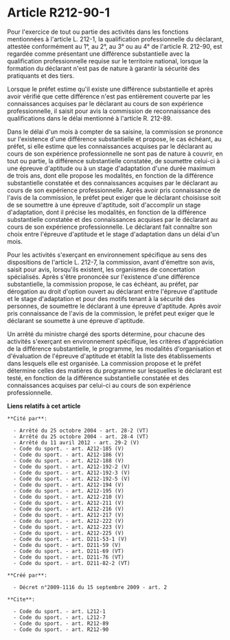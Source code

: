 # Article R212-90-1

Pour l'exercice de tout ou partie des activités dans les fonctions mentionnées à l'article L. 212-1, la qualification
professionnelle du déclarant, attestée conformément au 1°, au 2°, au 3° ou au 4° de l'article R. 212-90, est regardée comme
présentant une différence substantielle avec la qualification professionnelle requise sur le territoire national, lorsque la
formation du déclarant n'est pas de nature à garantir la sécurité des pratiquants et des tiers. 

Lorsque le préfet estime qu'il existe une différence substantielle et après avoir vérifié que cette différence n'est pas
entièrement couverte par les connaissances acquises par le déclarant au cours de son expérience professionnelle, il saisit
pour avis la commission de reconnaissance des qualifications dans le délai mentionné à l'article R. 212-89. 

Dans le délai d'un mois à compter de sa saisine, la commission se prononce sur l'existence d'une différence substantielle et
propose, le cas échéant, au préfet, si elle estime que les connaissances acquises par le déclarant au cours de son expérience
professionnelle ne sont pas de nature à couvrir, en tout ou partie, la différence substantielle constatée, de soumettre
celui-ci à une épreuve d'aptitude ou à un stage d'adaptation d'une durée maximum de trois ans, dont elle propose les
modalités, en fonction de la différence substantielle constatée et des connaissances acquises par le déclarant au cours de
son expérience professionnelle. Après avoir pris connaissance de l'avis de la commission, le préfet peut exiger que le
déclarant choisisse soit de se soumettre à une épreuve d'aptitude, soit d'accomplir un stage d'adaptation, dont il précise
les modalités, en fonction de la différence substantielle constatée et des connaissances acquises par le déclarant au cours
de son expérience professionnelle. Le déclarant fait connaître son choix entre l'épreuve d'aptitude et le stage d'adaptation
dans un délai d'un mois. 

Pour les activités s'exerçant en environnement spécifique au sens des dispositions de l'article L. 212-7, la commission,
avant d'émettre son avis, saisit pour avis, lorsqu'ils existent, les organismes de concertation spécialisés. Après s'être
prononcée sur l'existence d'une différence substantielle, la commission propose, le cas échéant, au préfet, par dérogation au
droit d'option ouvert au déclarant entre l'épreuve d'aptitude et le stage d'adaptation et pour des motifs tenant à la
sécurité des personnes, de soumettre le déclarant à une épreuve d'aptitude. Après avoir pris connaissance de l'avis de la
commission, le préfet peut exiger que le déclarant se soumette à une épreuve d'aptitude. 

Un arrêté du ministre chargé des sports détermine, pour chacune des activités s'exerçant en environnement spécifique, les
critères d'appréciation de la différence substantielle, le programme, les modalités d'organisation et d'évaluation de
l'épreuve d'aptitude et établit la liste des établissements dans lesquels elle est organisée. La commission propose et le
préfet détermine celles des matières du programme sur lesquelles le déclarant est testé, en fonction de la différence
substantielle constatée et des connaissances acquises par celui-ci au cours de son expérience professionnelle.

**Liens relatifs à cet article**

	**Cité par**:

	  - Arrêté du 25 octobre 2004 - art. 28-2 (VT)
	  - Arrêté du 25 octobre 2004 - art. 28-4 (VT)
	  - Arrêté du 11 avril 2012 - art. 29-2 (V)
	  - Code du sport. - art. A212-185 (V)
	  - Code du sport. - art. A212-186 (V)
	  - Code du sport. - art. A212-188 (V)
	  - Code du sport. - art. A212-192-2 (V)
	  - Code du sport. - art. A212-192-3 (V)
	  - Code du sport. - art. A212-192-5 (V)
	  - Code du sport. - art. A212-194 (V)
	  - Code du sport. - art. A212-195 (V)
	  - Code du sport. - art. A212-210 (V)
	  - Code du sport. - art. A212-211 (V)
	  - Code du sport. - art. A212-216 (V)
	  - Code du sport. - art. A212-217 (V)
	  - Code du sport. - art. A212-222 (V)
	  - Code du sport. - art. A212-223 (V)
	  - Code du sport. - art. A212-225 (V)
	  - Code du sport. - art. D211-53-1 (V)
	  - Code du sport. - art. D211-59 (V)
	  - Code du sport. - art. D211-69 (VT)
	  - Code du sport. - art. D211-76 (VT)
	  - Code du sport. - art. D211-82-2 (VT)

	**Créé par**:

	  - Décret n°2009-1116 du 15 septembre 2009 - art. 2

	**Cite**:

	  - Code du sport. - art. L212-1
	  - Code du sport. - art. L212-7
	  - Code du sport. - art. R212-89
	  - Code du sport. - art. R212-90
